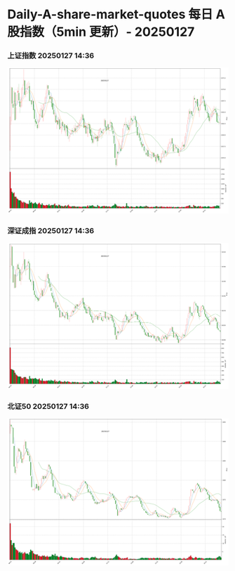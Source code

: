 
# Daily-A-share-market-quotes 每日 A 股指数（5min 更新）- 20250127

### 上证指数 20250127 14:36
![](./fig/2025/1/20250127-sh000001.png)

### 深证成指 20250127 14:36
![](./fig/2025/1/20250127-sz399001.png)

### 北证50 20250127 14:36
![](./fig/2025/1/20250127-bj899050.png)
